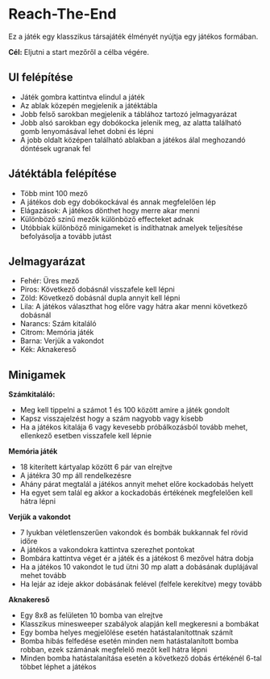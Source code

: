 # Reach-The-End

Ez a játék egy klasszikus társajáték élményét nyújtja egy játékos formában.

**Cél:**  Eljutni a start mezőről a célba végére.

## UI felépítése 

- Játék gombra kattintva elindul a játék
- Az ablak közepén megjelenik a játéktábla
- Jobb felső sarokban megjelenik a táblához tartozó jelmagyarázat
- Jobb alsó sarokban egy dobókocka jelenik meg, az alatta található gomb lenyomásával lehet dobni és lépni
- A jobb oldalt középen található ablakban a játékos álal meghozandó döntések ugranak fel 


## Játéktábla felépítése

- Több mint 100 mező
- A játékos dob egy dobókockával és annak megfelelően lép
- Elágazások: A játékos dönthet hogy merre akar menni
- Különböző színű mezők különböző effecteket adnak
- Utóbbiak különböző minigameket is indíthatnak amelyek teljesítése befolyásolja a tovább jutást


## Jelmagyarázat

- Fehér: Üres mező
- Piros: Következő dobásnál visszafele kell lépni
- Zöld: Következő dobásnál dupla annyit kell lépni
- Lila: A játékos választhat hog előre vagy hátra akar menni következő dobásnál
- Narancs: Szám kitaláló
- Citrom: Memória játék
- Barna: Verjük a vakondot
- Kék: Aknakereső

## Minigamek

**Számkitaláló:**
- Meg kell tippelni a számot 1 és 100 között amire a játék gondolt
- Kapsz visszajelzést hogy a szám nagyobb vagy kisebb
- Ha a játékos kitalája 6 vagy kevesebb próbálkozásból tovább mehet, ellenkező esetben visszafele kell lépnie

**Memória játék**
- 18 kiterített kártyalap között 6 pár van elrejtve
- A játékra 30 mp áll rendelkezésre
- Ahány párat megtalál a játékos annyit mehet előre kockadobás helyett
- Ha egyet sem talál eg akkor a kockadobás értékének megfelelően kell hátra lépni

**Verjük a vakondot**

- 7 lyukban véletlenszerűen vakondok és bombák bukkannak fel rövid időre
- A játékos a vakondokra kattintva szerezhet pontokat
- Bombára kattintva véget ér a játék és a játékost 6 mezővel hátra dobja
- Ha a játékos 10 vakondot le tud ütni 30 mp alatt a dobásának duplájával mehet tovább
- Ha lejár az ideje akkor dobásának felével (felfele kerekítve) megy tovább

**Aknakereső**

- Egy 8x8 as felületen 10 bomba van elrejtve
- Klasszikus minesweeper szabályok alapján kell megkeresni a bombákat
- Egy bomba helyes megjelölése esetén hatástalanítottnak számít
- Bomba hibás felfedése esetén minden nem hatástalanított bomba robban, ezek számának megfelelő mezőt kell hátra lépni
- Minden bomba hatástalanítása esetén a következő dobás értékénél 6-tal többet léphet a játékos
